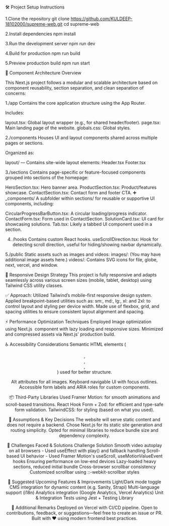 🛠️ Project Setup Instructions

1.Clone the repository
git clone https://github.com/KULDEEP-18102000/supreme-web.git
cd supreme-web

2.Install dependencies
npm install

3.Run the development server
npm run dev

4.Build for production
npm run build

5.Preview production build
npm run start


🧩 Component Architecture Overview

This Next.js project follows a modular and scalable architecture based on component reusability, section separation, and clean separation of concerns:

1./app
Contains the core application structure using the App Router.

Includes:

layout.tsx: Global layout wrapper (e.g., for shared header/footer).
page.tsx: Main landing page of the website.
globals.css: Global styles.

2./components
Houses UI and layout components shared across multiple pages or sections.

Organized as:

layout/ — Contains site-wide layout elements:
Header.tsx
Footer.tsx

3./sections
Contains page-specific or feature-focused components grouped into sections of the homepage:

HeroSection.tsx: Hero banner area.
ProductSection.tsx: Product/features showcase.
ContactSection.tsx: Contact form and footer CTA.
➕ _components/
A subfolder within sections/ for reusable or supportive UI components, including:

CircularProgressBarButton.tsx: A circular loading/progress indicator.
ContactForm.tsx: Form used in ContactSection.
SolutionCard.tsx: UI card for showcasing solutions.
Tab.tsx: Likely a tabbed UI component used in a section.

4. /hooks
Contains custom React hooks.
useScrollDirection.tsx: Hook for detecting scroll direction, useful for hiding/showing navbar dynamically.

5./public
Static assets such as images and videos:
images/: (You may have additional image assets here.)
videos/: Contains SVG icons for file, globe, next, vercel, and window.



📱 Responsive Design Strategy
This project is fully responsive and adapts seamlessly across various screen sizes (mobile, tablet, desktop) using Tailwind CSS utility classes.

✅ Approach:
Utilized Tailwind’s mobile-first responsive design system.
Applied breakpoint-based utilities such as:
sm:, md:, lg:, xl: and 2xl: to control layout and styling per device width.
Made use of flexbox, grid, and spacing utilities to ensure consistent layout alignment and spacing.


⚡ Performance Optimization Techniques Employed
Image optimization using Next.js <Image> component with lazy loading and responsive sizes.
Minimized and compressed assets via Next.js' production build.



♿ Accessibility Considerations
Semantic HTML elements (<header>, <main>, <nav>, <footer>) used for better structure.

Alt attributes for all images.
Keyboard navigable UI with focus outlines.
Accessible form labels and ARIA roles for custom components.

📦 Third-Party Libraries Used
Framer Motion: for smooth animations and scroll-based transitions.
React Hook Form + Zod: for efficient and type-safe form validation.
TailwindCSS: for styling (based on what you used).

🤔 Assumptions & Key Decisions
The website will serve static content and does not require a backend.
Chose Next.js for its static site generation and routing simplicity.
Opted for minimal libraries to reduce bundle size and dependency complexity.


🧱 Challenges Faced & Solutions
Challenge	Solution
Smooth video autoplay on all browsers -	Used useEffect with play() and fallback handling
Scroll-based UI behavior - Used Framer Motion's useScroll, useMotionValueEvent hooks
Ensuring performance on low-end devices	Lazy-loaded heavy sections, reduced initial bundle
Cross-browser scrollbar consistency	Customized scrollbar using ::-webkit-scrollbar styles

🌱 Suggested Upcoming Features & Improvements
Light/Dark mode toggle
CMS integration for dynamic content (e.g. Sanity, Strapi)
Multi-language support (i18n)
Analytics integration (Google Analytics, Vercel Analytics)
Unit & Integration Tests using Jest + Testing Library

📝 Additional Remarks
Deployed on Vercel with CI/CD pipeline.
Open to contributions, feedback, or suggestions—feel free to create an issue or PR.
Built with ❤️ using modern frontend best practices.

